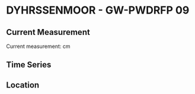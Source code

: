 # DYHRSSENMOOR - GW-PWDRFP 09

## Current Measurement

Current measurement: <Value topic="rivers/pegel-online/DYHRMOOR/GW-PWDRFP 09/measurementValue"/> cm

## Time Series

<TimeSeries topic="rivers/pegel-online/DYHRMOOR/GW-PWDRFP 09/measurementValue" period="week" />

## Location

<WorldMap>
  <Marker lat="53.96419555213461" lon="9.26751707104539" labelTopic="rivers/pegel-online/DYHRMOOR/GW-PWDRFP 09" />
</WorldMap>
